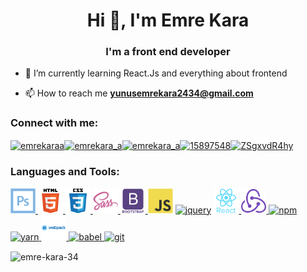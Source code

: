 <h1 align="center">Hi 👋, I'm Emre Kara</h1>
<h3 align="center">I'm a front end developer</h3>

- 🌱 I’m currently learning React.Js and everything about frontend

- 📫 How to reach me **yunusemrekara2434@gmail.com**

<h3 align="left">Connect with me:</h3>
<p align="left">
<a href="https://linkedin.com/in/emrekaraa" target="blank"><img align="center" src="https://raw.githubusercontent.com/rahuldkjain/github-profile-readme-generator/master/src/images/icons/Social/linked-in-alt.svg" alt="emrekaraa" height="30" width="40" /></a><a href="https://instagram.com/emrekara_a" target="blank"><img align="center" src="https://raw.githubusercontent.com/rahuldkjain/github-profile-readme-generator/master/src/images/icons/Social/instagram.svg" alt="emrekara_a" height="30" width="40" /></a><a href="https://twitter.com/emrekara_a" target="blank"><img align="center" src="https://raw.githubusercontent.com/rahuldkjain/github-profile-readme-generator/master/src/images/icons/Social/twitter.svg" alt="emrekara_a" height="30" width="40" /></a><a href="https://stackoverflow.com/users/15897548" target="blank"><img align="center" src="https://raw.githubusercontent.com/rahuldkjain/github-profile-readme-generator/master/src/images/icons/Social/stack-overflow.svg" alt="15897548" height="30" width="40" /></a><a href="https://discord.gg/ZSgxvdR4hy" target="blank"><img align="center" src="https://raw.githubusercontent.com/rahuldkjain/github-profile-readme-generator/master/src/images/icons/Social/discord.svg" alt="ZSgxvdR4hy" height="30" width="40" /></a>
</p>
<h3 align="left">Languages and Tools:</h3>
<p align="left"> 
<a href="https://www.photoshop.com/en" target="_blank"> <img src="https://raw.githubusercontent.com/devicons/devicon/master/icons/photoshop/photoshop-line.svg" alt="photoshop" width="40" height="40"/></a><a href="https://www.w3.org/html/" target="_blank"> <img src="https://raw.githubusercontent.com/devicons/devicon/master/icons/html5/html5-original-wordmark.svg" alt="html5" width="40" height="40"/> </a><a href="https://www.w3schools.com/css/" target="_blank"> <img src="https://raw.githubusercontent.com/devicons/devicon/master/icons/css3/css3-original-wordmark.svg" alt="css3" width="40" height="40"/> </a><a href="https://sass-lang.com" target="_blank"> <img src="https://raw.githubusercontent.com/devicons/devicon/master/icons/sass/sass-original.svg" alt="sass" width="40" height="40"/></a><a href="https://getbootstrap.com" target="_blank"> <img src="https://raw.githubusercontent.com/devicons/devicon/master/icons/bootstrap/bootstrap-plain-wordmark.svg" alt="bootstrap" width="40" height="40"/> </a><a href="https://developer.mozilla.org/en-US/docs/Web/JavaScript" target="_blank"> <img src="https://raw.githubusercontent.com/devicons/devicon/master/icons/javascript/javascript-original.svg" alt="javascript" width="40" height="40"/></a> <a href="https://jquery.com" target="_blank"><img src='https://cdn.jsdelivr.net/npm/simple-icons@3.0.1/icons/jquery.svg' alt='jquery' height='40'></a> <a href="https://reactjs.org/" target="_blank"><img src="https://raw.githubusercontent.com/devicons/devicon/master/icons/react/react-original-wordmark.svg" alt="react" width="40" height="40"/> </a><a href="https://redux.js.org" target="_blank"> <img src="https://raw.githubusercontent.com/devicons/devicon/master/icons/redux/redux-original.svg" alt="redux" width="40" height="40"/> </a><a href="https://npmjs.com/" target="_blank"><img src='https://cdn.jsdelivr.net/npm/simple-icons@3.0.1/icons/npm.svg' alt='npm' height='40'></a> <a href="https://yarnpkg.com/" target="_blank"> <img src='https://cdn.jsdelivr.net/npm/simple-icons@3.0.1/icons/yarn.svg' alt='yarn' height='40'> <a href="https://webpack.js.org" target="_blank"> <img src="https://raw.githubusercontent.com/devicons/devicon/d00d0969292a6569d45b06d3f350f463a0107b0d/icons/webpack/webpack-original-wordmark.svg" alt="webpack" width="40" height="40"/> </a> <a href="https://babeljs.io/" target="_blank"> <img src="https://www.vectorlogo.zone/logos/babeljs/babeljs-icon.svg" alt="babel" width="40" height="40"/> </a> <a href="https://git-scm.com/" target="_blank"> <img src="https://www.vectorlogo.zone/logos/git-scm/git-scm-icon.svg" alt="git" width="40" height="40"/> </a> <p><img align="center" src="https://github-readme-stats.vercel.app/api/top-langs?username=emre-kara-34&show_icons=true&locale=en&layout=compact" alt="emre-kara-34" /></p>
